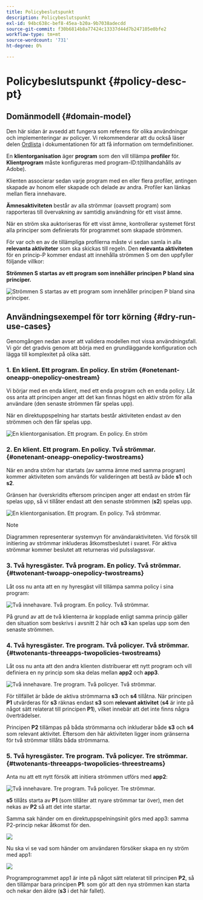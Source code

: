 ```yaml
---
title: Policybeslutspunkt
description: Policybeslutspunkt
exl-id: 94bc638c-bef8-45ea-b20a-9b7038adecdd
source-git-commit: f30b6814b8a77424c13337d44d7b247105e0bfe2
workflow-type: tm+mt
source-wordcount: '731'
ht-degree: 0%

---
```


# Policybeslutspunkt {#policy-desc-pt}

## Domänmodell {#domain-model}

Den här sidan är avsedd att fungera som referens för olika användningar och implementeringar av policyer. Vi rekommenderar att du också läser delen [Ordlista](/help/concurrency-monitoring/cm-glossary.md) i dokumentationen för att få information om termdefinitioner.

En **klientorganisation** äger **program** som den vill tillämpa **profiler** för. **Klientprogram** måste konfigureras med program-ID:t **&#x200B;**&#x200B;(tillhandahålls av Adobe).

Klienten associerar sedan varje program med en eller flera profiler, antingen skapade av honom eller skapade och delade av andra. Profiler kan länkas mellan flera innehavare.

**Ämnesaktiviteten** består av alla strömmar (oavsett program) som rapporteras till övervakning av samtidig användning för ett visst ämne.

När en ström ska auktoriseras för ett visst ämne, kontrollerar systemet först alla principer som definierats för programmet som skapade strömmen.

För var och en av de tillämpliga profilerna måste vi sedan samla in alla **relevanta aktiviteter** som ska skickas till regeln. Den **relevanta aktiviteten** för en princip-P kommer endast att innehålla strömmen S om den uppfyller följande villkor:

**Strömmen S startas av ett program som innehåller principen P bland sina principer.**

![Strömmen S startas av ett program som innehåller principen P bland sina principer.](assets/pdp-domain-model.png)

## Användningsexempel för torr körning {#dry-run-use-cases}

Genomgången nedan avser att validera modellen mot vissa användningsfall. Vi gör det gradvis genom att börja med en grundläggande konfiguration och lägga till komplexitet på olika sätt.

### 1. En klient. Ett program. En policy. En ström {#onetenant-oneapp-onepolicy-onestream}

Vi börjar med en enda klient, med ett enda program och en enda policy. Låt oss anta att principen anger att det kan finnas högst en aktiv ström för alla användare (den senaste strömmen får spelas upp).

När en direktuppspelning har startats består aktiviteten endast av den strömmen och den får spelas upp.

![En klientorganisation. Ett program. En policy. En ström](assets/onetenant-app-policy-stream.png)


### 2. En klient. Ett program. En policy. Två strömmar. {#onetenant-oneapp-onepolicy-twostreams}

När en andra ström har startats (av samma ämne med samma program) kommer aktiviteten som används för valideringen att bestå av både **s1** och **s2**.

Gränsen har överskridits eftersom principen anger att endast en ström får spelas upp, så vi tillåter endast att den senaste strömmen (**s2**) spelas upp.

![En klientorganisation. Ett program. En policy. Två strömmar.](assets/tenant-app-policy-twostream.png)

>[!NOTE]
>
>Diagrammen representerar systemvyn för användaraktiviteten. Vid försök till initiering av strömmar inkluderas åtkomstbeslutet i svaret. För aktiva strömmar kommer beslutet att returneras vid pulsslagssvar.

### 3. Två hyresgäster. Två program. En policy. Två strömmar. {#twotenant-twoapp-onepolicy-twostreams}

Låt oss nu anta att en ny hyresgäst vill tillämpa samma policy i sina program:

![Två innehavare. Två program. En policy. Två strömmar.](assets/onepolicy-twotenant-app-stream.png)

På grund av att de två klienterna är kopplade enligt samma princip gäller den situation som beskrivs i avsnitt 2 här och **s3** kan spelas upp som den senaste strömmen.

### 4. Två hyresgäster. Tre program. Två policyer. Två strömmar. {#twotenants-threeapps-twopolicies-twostreams}

Låt oss nu anta att den andra klienten distribuerar ett nytt program och vill definiera en ny princip som ska delas mellan **app2** och **app3**.

![Två innehavare. Tre program. Två policyer. Två strömmar.](assets/twotenant-policies-streams-threeapps.png)

För tillfället är både de aktiva strömmarna **s3** och **s4** tillåtna. När principen **P1** utvärderas för **s3** räknas endast **s3** som **relevant aktivitet** (**s4** är inte på något sätt relaterat till principen **P1**), vilket innebär att det inte finns några överträdelser.

Principen **P2** tillämpas på båda strömmarna och inkluderar både **s3** och **s4** som relevant aktivitet. Eftersom den här aktiviteten ligger inom gränserna för två strömmar tillåts båda strömmarna.

### 5. Två hyresgäster. Tre program. Två policyer. Tre strömmar. {#twotenants-threeapps-twopolicies-threestreams}

Anta nu att ett nytt försök att initiera strömmen utförs med **app2**:

![Två innehavare. Tre program. Två policyer. Tre strömmar.](assets/twotenants-policies-threeapps-streams.png)

**s5** tillåts starta av **P1** (som tillåter att nyare strömmar tar över), men det nekas av **P2** så att det inte startar.

Samma sak händer om en direktuppspelningsinit görs med app3: samma P2-princip nekar åtkomst för den.

![](assets/stream-init-attempted-app3.png)

Nu ska vi se vad som händer om användaren försöker skapa en ny ström med app1:

![](assets/new-stream-with-app1.png)

Programprogrammet app1 är inte på något sätt relaterat till principen **P2**, så den tillämpar bara principen **P1**: som gör att den nya strömmen kan starta och nekar den äldre (**s3** i det här fallet).
